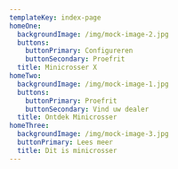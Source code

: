 ```yaml
---
templateKey: index-page
homeOne:
  backgroundImage: /img/mock-image-2.jpg
  buttons:
    buttonPrimary: Configureren
    buttonSecondary: Proefrit
  title: Minicrosser X
homeTwo:
  backgroundImage: /img/mock-image-1.jpg
  buttons:
    buttonPrimary: Proefrit
    buttonSecondary: Vind uw dealer
  title: Ontdek Minicrosser
homeThree:
  backgroundImage: /img/mock-image-3.jpg
  buttonPrimary: Lees meer
  title: Dit is minicrosser
---
```

